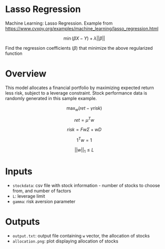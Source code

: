 # Lasso Regression
Machine Learning: Lasso Regression. Example from https://www.cvxpy.org/examples/machine_learning/lasso_regression.html

$$\min (\beta X - Y)+\lambda||\beta||$$

Find the regression coefficients ($\beta$) that minimize the above regularized function


# Overview

This model allocates a financial portfolio by maximizing expected return less risk, subject to a leverage constraint. Stock performance data is randomly generated in this sample example.

$$\max_w (ret - \gamma risk)$$

$$ret=\mu^T w$$

$$risk=Fw\Sigma+wD$$

$$1^T w = 1$$

$$||w||_1 \leq L$$



# Inputs

* `stockdata`: csv file with stock information - number of stocks to choose from, and number of factors
* `L`: leverage limit
* `gamma`: risk aversion parameter


# Outputs

* `output.txt`: output file containing `w` vector, the allocation of stocks
* `allocation.png`: plot displaying allocation of stocks